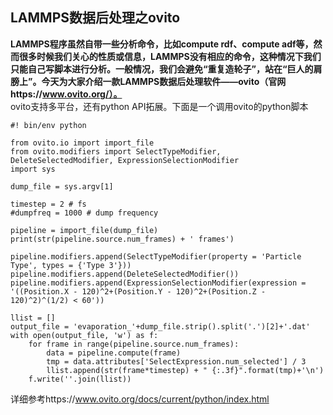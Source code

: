 ## LAMMPS数据后处理之ovito  
**LAMMPS程序虽然自带一些分析命令，比如compute rdf、compute adf等，然而很多时候我们关心的性质或信息，LAMMPS没有相应的命令，这种情况下我们只能自己写脚本进行分析。一般情况，我们会避免“重复造轮子”，站在“巨人的肩膀上”。今天为大家介绍一款LAMMPS数据后处理软件——ovito（官网https://www.ovito.org/）。**  
ovito支持多平台，还有python API拓展。下面是一个调用ovito的python脚本  
```
#! bin/env python

from ovito.io import import_file
from ovito.modifiers import SelectTypeModifier, DeleteSelectedModifier, ExpressionSelectionModifier
import sys

dump_file = sys.argv[1]

timestep = 2 # fs
#dumpfreq = 1000 # dump frequency

pipeline = import_file(dump_file)
print(str(pipeline.source.num_frames) + ' frames')

pipeline.modifiers.append(SelectTypeModifier(property = 'Particle Type', types = {'Type 3'}))
pipeline.modifiers.append(DeleteSelectedModifier())
pipeline.modifiers.append(ExpressionSelectionModifier(expression = '((Position.X - 120)^2+(Position.Y - 120)^2+(Position.Z - 120)^2)^(1/2) < 60'))

llist = []
output_file = 'evaporation_'+dump_file.strip().split('.')[2]+'.dat'
with open(output_file, 'w') as f:
    for frame in range(pipeline.source.num_frames):
        data = pipeline.compute(frame)
        tmp = data.attributes['SelectExpression.num_selected'] / 3
        llist.append(str(frame*timestep) + " {:.3f}".format(tmp)+'\n')
    f.write(''.join(llist))
```
详细参考https://www.ovito.org/docs/current/python/index.html